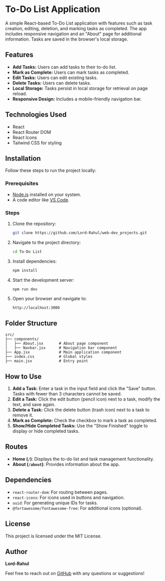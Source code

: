# To-Do List Application

A simple React-based To-Do List application with features such as task creation, editing, deletion, and marking tasks as completed. The app includes responsive navigation and an "About" page for additional information. Tasks are saved in the browser's local storage.

## Features

- **Add Tasks:** Users can add tasks to their to-do list.
- **Mark as Complete:** Users can mark tasks as completed.
- **Edit Tasks:** Users can edit existing tasks.
- **Delete Tasks:** Users can delete tasks.
- **Local Storage:** Tasks persist in local storage for retrieval on page reload.
- **Responsive Design:** Includes a mobile-friendly navigation bar.

## Technologies Used

- React
- React Router DOM
- React Icons
- Tailwind CSS for styling

## Installation

Follow these steps to run the project locally:

### Prerequisites

- [Node.js](https://nodejs.org/) installed on your system.
- A code editor like [VS Code](https://code.visualstudio.com/).

### Steps

1. Clone the repository:
   ```bash
   git clone https://github.com/Lord-Rahul/web-dev_projects.git
   ```

2. Navigate to the project directory:
   ```bash
   cd To-Do List
   ```

3. Install dependencies:
   ```bash
   npm install
   ```

4. Start the development server:
   ```bash
   npm run dev
   ```

5. Open your browser and navigate to:
   ```
   http://localhost:3000
   ```

## Folder Structure

```
src/
├── components/
│   ├── About.jsx       # About page component
│   ├── Navbar.jsx      # Navigation bar component
├── App.jsx             # Main application component
├── index.css           # Global styles
├── main.jsx            # Entry point
```

## How to Use

1. **Add a Task:** Enter a task in the input field and click the "Save" button. Tasks with fewer than 3 characters cannot be saved.
2. **Edit a Task:** Click the edit button (pencil icon) next to a task, modify the text, and save again.
3. **Delete a Task:** Click the delete button (trash icon) next to a task to remove it.
4. **Mark as Complete:** Check the checkbox to mark a task as completed.
5. **Show/Hide Completed Tasks:** Use the "Show Finished" toggle to display or hide completed tasks.

## Routes

- **Home (`/`)**: Displays the to-do list and task management functionality.
- **About (`/about`)**: Provides information about the app.

## Dependencies

- `react-router-dom`: For routing between pages.
- `react-icons`: For icons used in buttons and navigation.
- `uuid`: For generating unique IDs for tasks.
- `@fortawesome/fontawesome-free`: For additional icons (optional).

## License

This project is licensed under the MIT License.

## Author

**Lord-Rahul**

Feel free to reach out on [GitHub](https://github.com/Lord-Rahul) with any questions or suggestions!

